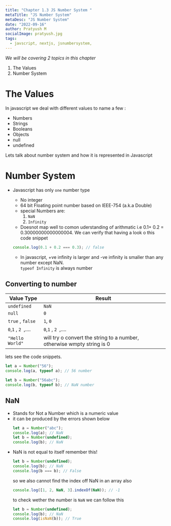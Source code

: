 ```yaml
---
title: "Chapter 1.3 JS Number System "
metaTitle: "JS Number System"
metaDesc: "JS Number System"
date: "2022-09-16"
author: Pratyush M
socialImage: pratyush.jpg
tags:
  - javscript, nextjs, jsnumbersystem,
---
```


_We will be covering 2 topics in this chapter_

1. The Values
2. Number System

# The Values

In javascript we deal with different values to name a few :

- Numbers
- Strings
- Booleans
- Objects
- null
- undefined

Lets talk about number system and how it is represented in Javascript

# Number System

- Javascript has only `one` number type

  - No integer
  - 64 bit Floating point number based on IEEE-754 (a.k.a Double)
  - special Numbers are:
    1. `NaN`
    2. `Infinity`
  - Doesnot map well to comon uderstanding of arithmatic i.e 0.1+ 0.2 = 0.30000000000000004. We can verify that having a look o this code snippet

  ```js
  console.log(0.1 + 0.2 === 0.3); // false
  ```

  - In javascript, +ve infinity is larger and -ve infinity is smaller than any number except NaN. \
    `typeof Infinity` is always number

## Converting to number

| Value Type          | Result                                                                 |
| ------------------- | ---------------------------------------------------------------------- |
| `undefined`         | `NaN`                                                                  |
| `null `             | `0`                                                                    |
| `true` , `false `   | `1`, `0`                                                               |
| `0`,`1` , `2 `,.... | `0`,`1` , `2 `,....                                                    |
| `"Hello World"`     | will try o convert the string to a number, otherwise wmpty string is 0 |

lets see the code snippets.

```js
let a = Number("56");
console.log(a, typeof a); // 56 number

let b = Number("56abc");
console.log(b, typeof b); // NaN number
```

## NaN

- Stands for Not a Number which is a numeric value
- it can be produced by the errors shown below
  ```js
  let a = Number("abc");
  console.log(a); // NaN
  let b = Number(undefined);
  console.log(b); // NaN
  ```
- NaN is not equal to itself remember this!
  ```js
  let b = Number(undefined);
  console.log(b); // NaN
  console.log(b === b); // False
  ```
  so we also cannot find the index off NaN in an array also
  ```js
  console.log([1, 2, NaN, 3].indexOf(NaN)); // -1
  ```
  to check wether the number is `NaN` we can follow this
  ```js
  let b = Number(undefined);
  console.log(b); // NaN
  console.log(isNaN(b)); // True
  ```
